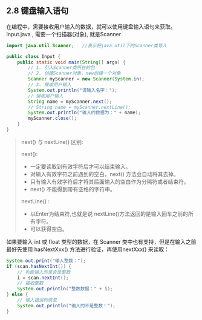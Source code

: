 ## 2.8 键盘输入语句

在编程中，需要接收用户输入的数据，就可以使用键盘输入语句来获取。Input.java , 需要一个扫描器(对象), 就是Scanner

~~~java
import java.util.Scanner;   //表示把java.util下的Scanner类导入

public class Input {
    public static void main(String[] args) {
        // 1. 引入Scanner类所在的包
        // 2. 创建Scanner对象，new创建一个对象
        Scanner myScanner = new Scanner(System.in);
        // 3. 接收用户输入
        System.out.println("请输入名字：");
        // 接收用户输入
        String name = myScanner.next();  
        // String name = myScanner.nextLine();
        System.out.println("输入的数据为：" + name);
        myScanner.close();
    }
}
~~~

> next() 与 nextLine() 区别:
>
> next():
>
> - 一定要读取到有效字符后才可以结束输入。
> -  对输入有效字符之前遇到的空白，next() 方法会自动将其去掉。
> - 只有输入有效字符后才将其后面输入的空白作为分隔符或者结束符。 
> - next() 不能得到带有空格的字符串。
>
> nextLine() :
>
> - 以Enter为结束符,也就是说 nextLine()方法返回的是输入回车之前的所有字符。 
> - 可以获得空白。

如果要输入 int 或 float 类型的数据，在 Scanner 类中也有支持，但是在输入之前最好先使用 hasNextXxx() 方法进行验证，再使用nextXxx() 来读取：

~~~java
System.out.print("输入整数：");
if (scan.hasNextInt()) {
    // 判断输入的是否是整数
    i = scan.nextInt();
    // 接收整数
    System.out.println("整数数据：" + i);
} else {
    // 输入错误的信息
    System.out.println("输入的不是整数！");
}
~~~

